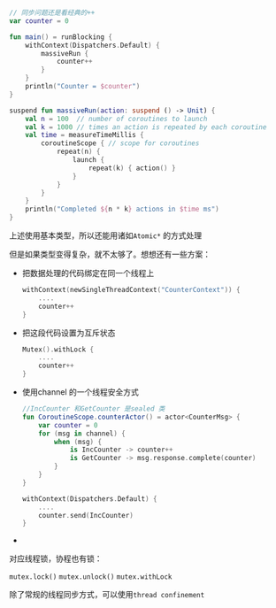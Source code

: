 ```kotlin
// 同步问题还是看经典的++  
var counter = 0

fun main() = runBlocking {
    withContext(Dispatchers.Default) {
        massiveRun {
            counter++
        }
    }
    println("Counter = $counter")
}

suspend fun massiveRun(action: suspend () -> Unit) {
    val n = 100  // number of coroutines to launch
    val k = 1000 // times an action is repeated by each coroutine
    val time = measureTimeMillis {
        coroutineScope { // scope for coroutines 
            repeat(n) {
                launch {
                    repeat(k) { action() }
                }
            }
        }
    }
    println("Completed ${n * k} actions in $time ms")    
}
```

上述使用基本类型，所以还能用诸如`Atomic*` 的方式处理  

但是如果类型变得复杂，就不太够了。想想还有一些方案：  

-  把数据处理的代码绑定在同一个线程上

    ```kotlin
    withContext(newSingleThreadContext("CounterContext")) {
        ....
        counter++
    }
    ```

- 把这段代码设置为互斥状态  

    ```kotlin
    Mutex().withLock {
        ....
        counter++
    }
    ```

- 使用channel 的一个线程安全方式

    ```kotlin
    //IncCounter 和GetCounter 是sealed 类
    fun CoroutineScope.counterActor() = actor<CounterMsg> {
        var counter = 0
        for (msg in channel) {
            when (msg) {
                is IncCounter -> counter++
                is GetCounter -> msg.response.complete(counter)
            }
        }
    }
    
    withContext(Dispatchers.Default) {
        ....
        counter.send(IncCounter)
    }
    ```

    

- 



对应线程锁，协程也有锁：

`mutex.lock()` `mutex.unlock()` `mutex.withLock`



除了常规的线程同步方式，可以使用`thread confinement` 

